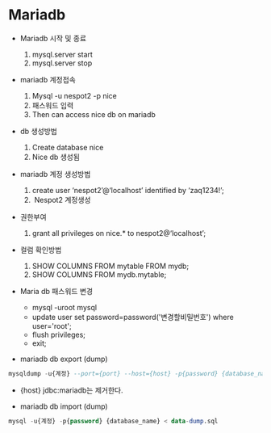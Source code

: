 # Mariadb


- Mariadb 시작 및 종료 
	1. mysql.server start
	2. mysql.server stop

- mariadb 계정접속
    1. Mysql -u nespot2 -p nice
    2. 패스워드 입력
    3. Then can access nice db on mariadb

-  db 생성방법
    1. Create database nice
    2. Nice db 생성됨
- mariadb 계정 생성방법
	1. create user ‘nespot2’@‘localhost’ identified by ‘zaq1234!’;
	2.  Nespot2 계정생성

- 권한부여
    1. grant all privileges on nice.* to nespot2@‘localhost’;

- 컬럼 확인방법
	1. SHOW COLUMNS FROM mytable FROM mydb;
	2. SHOW COLUMNS FROM mydb.mytable;

- Maria db 패스워드 변경
	- mysql -uroot mysql
	- update user set password=password('변경할비밀번호') where user='root';
	- flush privileges;
	- exit;
	
	
- mariadb db export (dump)

```sql
mysqldump -u{계정} --port={port} --host={host} -p{password} {database_name} > data-dump.sql
```

- {host} jdbc:mariadb는 제거한다.

- mariadb db import (dump)

```sql
mysql -u{계정} -p{password} {database_name} < data-dump.sql

```
